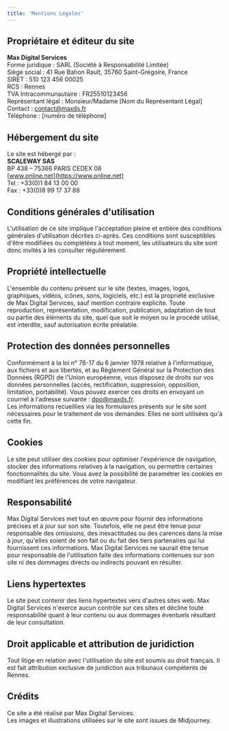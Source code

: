 ```yaml
---
title: 'Mentions Légales'
---
```

## **Propriétaire et éditeur du site**

**Max Digital Services**  
Forme juridique : SARL (Société à Responsabilité Limitée)  
Siège social : 41 Rue Bahon Rault, 35760 Saint-Grégoire, France  
SIRET : 510 123 456 00025  
RCS : Rennes  
TVA Intracommunautaire : FR25510123456  
Représentant légal : Monsieur/Madame [Nom du Représentant Légal]  
Contact : [contact@maxds.fr](mailto:contact@maxds.fr)  
Téléphone : [numéro de téléphone]

## **Hébergement du site**

Le site est hébergé par :  
**SCALEWAY SAS**  
BP 438 – 75366 PARIS CEDEX 08  
[www.online.net](https://www.online.net)  
Tel : +33(0)1 84 13 00 00  
Fax : +33(0)8 99 17 37 88

## **Conditions générales d'utilisation**

L'utilisation de ce site implique l'acceptation pleine et entière des conditions générales d'utilisation décrites ci-après. Ces conditions sont susceptibles d'être modifiées ou complétées à tout moment, les utilisateurs du site sont donc invités à les consulter régulièrement.

## **Propriété intellectuelle**

L'ensemble du contenu présent sur le site (textes, images, logos, graphiques, vidéos, icônes, sons, logiciels, etc.) est la propriété exclusive de Max Digital Services, sauf mention contraire explicite. Toute reproduction, représentation, modification, publication, adaptation de tout ou partie des éléments du site, quel que soit le moyen ou le procédé utilisé, est interdite, sauf autorisation écrite préalable.

## **Protection des données personnelles**

Conformément à la loi n° 78-17 du 6 janvier 1978 relative à l'informatique, aux fichiers et aux libertés, et au Règlement Général sur la Protection des Données (RGPD) de l'Union européenne, vous disposez de droits sur vos données personnelles (accès, rectification, suppression, opposition, limitation, portabilité). Vous pouvez exercer ces droits en envoyant un courriel à l'adresse suivante : [dpo@maxds.fr](mailto:dpo@maxds.fr).  
Les informations recueillies via les formulaires présents sur le site sont nécessaires pour le traitement de vos demandes. Elles ne sont utilisées qu'à cette fin.

## **Cookies**

Le site peut utiliser des cookies pour optimiser l'expérience de navigation, stocker des informations relatives à la navigation, ou permettre certaines fonctionnalités du site. Vous avez la possibilité de paramétrer les cookies en modifiant les préférences de votre navigateur.

## **Responsabilité**

Max Digital Services met tout en œuvre pour fournir des informations précises et à jour sur son site. Toutefois, elle ne peut être tenue pour responsable des omissions, des inexactitudes ou des carences dans la mise à jour, qu'elles soient de son fait ou du fait des tiers partenaires qui lui fournissent ces informations. Max Digital Services ne saurait être tenue pour responsable de l'utilisation faite des informations contenues sur son site ni des dommages directs ou indirects pouvant en résulter.

## **Liens hypertextes**

Le site peut contenir des liens hypertextes vers d'autres sites web. Max Digital Services n'exerce aucun contrôle sur ces sites et décline toute responsabilité quant à leur contenu ou aux dommages éventuels résultant de leur consultation.

## **Droit applicable et attribution de juridiction**

Tout litige en relation avec l'utilisation du site est soumis au droit français. Il est fait attribution exclusive de juridiction aux tribunaux compétents de Rennes.

## **Crédits**

Ce site a été réalisé par Max Digital Services.  
Les images et illustrations utilisées sur le site sont issues de Midjourney.
